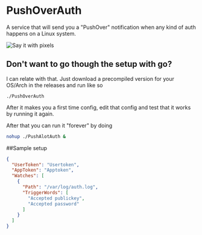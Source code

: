 PushOverAuth
============

A service that will send you a "PushOver" notification when any kind of auth happens on a Linux system.

![Say it with pixels](http://i.imgur.com/iFqlwII.png)

## Don't want to go though the setup with go?

I can relate with that. Just download a precompiled version for your OS/Arch in the releases and run like so

`./PushOverAuth`

After it makes you a first time config, edit that config and test that it works by running it again.

After that you can run it "forever" by doing

```bash
nohup ./PushAlotAuth &
```

##Sample setup

```json
{
  "UserToken": "Usertoken",
  "AppToken": "Apptoken",
  "Watches": [
    {
      "Path": "/var/log/auth.log",
      "TriggerWords": [
        "Accepted publickey",
        "Accepted password"
      ]
    }
  ]
}
```
